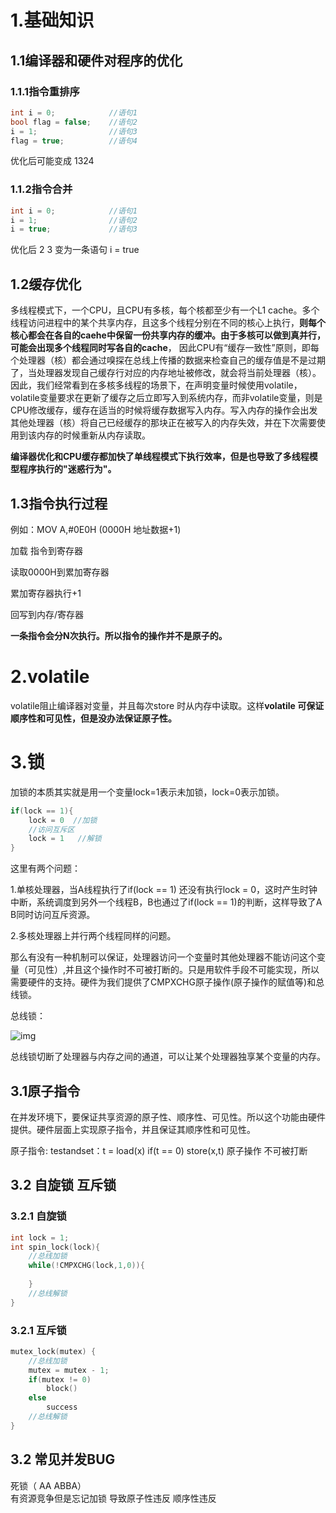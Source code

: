 # 1.基础知识

## 1.1编译器和硬件对程序的优化

### 1.1.1指令重排序
```C
int i = 0;            //语句1   
bool flag = false;	  //语句2   
i = 1;                //语句3  
flag = true;          //语句4
```

优化后可能变成 1324

### 1.1.2指令合并
```C
int i = 0;            //语句1   
i = 1;                //语句2  
i = true;             //语句3
```
优化后 2 3 变为一条语句 i = true

## 1.2缓存优化
   多线程模式下，一个CPU，且CPU有多核，每个核都至少有一个L1 cache。多个线程访问进程中的某个共享内存，且这多个线程分别在不同的核心上执行，**则每个核心都会在各自的caehe中保留一份共享内存的缓冲。由于多核可以做到真并行，可能会出现多个线程同时写各自的cache**， 
	因此CPU有“缓存一致性”原则，即每个处理器（核）都会通过嗅探在总线上传播的数据来检查自己的缓存值是不是过期了，当处理器发现自己缓存行对应的内存地址被修改，就会将当前处理器（核）。因此，我们经常看到在多核多线程的场景下，在声明变量时候使用volatile，volatile变量要求在更新了缓存之后立即写入到系统内存，而非volatile变量，则是CPU修改缓存，缓存在适当的时候将缓存数据写入内存。写入内存的操作会出发其他处理器（核）将自己已经缓存的那块正在被写入的内存失效，并在下次需要使用到该内存的时候重新从内存读取。


**编译器优化和CPU缓存都加快了单线程模式下执行效率，但是也导致了多线程模型程序执行的"迷惑行为"。**

## 1.3指令执行过程

例如：MOV A,#0E0H  (0000H 地址数据+1)

加载 指令到寄存器

读取0000H到累加寄存器

累加寄存器执行+1

回写到内存/寄存器

**一条指令会分N次执行。所以指令的操作并不是原子的。**


# 2.volatile
volatile阻止编译器对变量，并且每次store 时从内存中读取。这样**volatile 可保证顺序性和可见性，但是没办法保证原子性。**



# 3.锁

加锁的本质其实就是用一个变量lock=1表示未加锁，lock=0表示加锁。
```C
if(lock == 1){  
    lock = 0  //加锁
    //访问互斥区
    lock = 1   //解锁
}
```



这里有两个问题：

1.单核处理器，当A线程执行了if(lock == 1) 还没有执行lock = 0，这时产生时钟中断，系统调度到另外一个线程B，B也通过了if(lock == 1)的判断，这样导致了A B同时访问互斥资源。

2.多核处理器上并行两个线程同样的问题。



那么有没有一种机制可以保证，处理器访问一个变量时其他处理器不能访问这个变量（可见性）,并且这个操作时不可被打断的。只是用软件手段不可能实现，所以需要硬件的支持。硬件为我们提供了CMPXCHG原子操作(原子操作的赋值等)和总线锁。



总线锁：

![img](https://upload-images.jianshu.io/upload_images/11660788-933289913baeae30.png?imageMogr2/auto-orient/strip|imageView2/2/w/707/format/webp)

总线锁切断了处理器与内存之间的通道，可以让某个处理器独享某个变量的内存。



## 3.1原子指令
在并发环境下，要保证共享资源的原子性、顺序性、可见性。所以这个功能由硬件提供。硬件层面上实现原子指令，并且保证其顺序性和可见性。

原子指令:
testandset：t = load(x) if(t == 0) store(x,t)  原子操作 不可被打断



## 3.2 自旋锁 互斥锁

### 3.2.1 自旋锁 

```C
int lock = 1;
int spin_lock(lock){
	//总线加锁
	while(!CMPXCHG(lock,1,0)){
		
	}
	//总线解锁
}
```


### 3.2.1 互斥锁
```C
mutex_lock(mutex) {
    //总线加锁
    mutex = mutex - 1;
    if(mutex != 0)
        block()
    else
        success
    //总线解锁
}
```


## 3.2 常见并发BUG 
死锁（ AA   ABBA）    
有资源竞争但是忘记加锁 导致原子性违反   顺序性违反